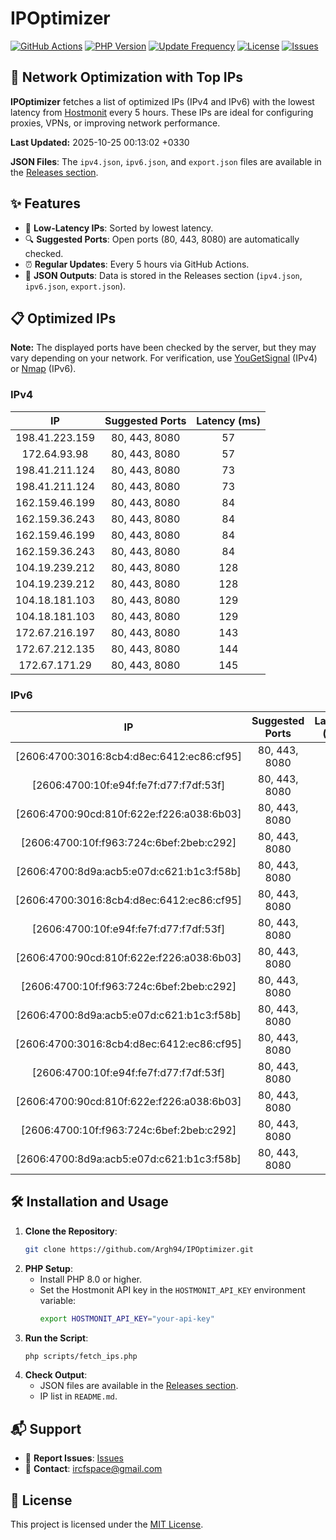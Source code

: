 # IPOptimizer

[![GitHub Actions](https://github.com/Argh94/IPOptimizer/workflows/IPOptimizer/badge.svg)](https://github.com/Argh94/IPOptimizer/actions)
[![PHP Version](https://img.shields.io/badge/PHP-8.0-blue)](https://www.php.net)
[![Update Frequency](https://img.shields.io/badge/Updates-Every%205%20Hours-green)](https://github.com/Argh94/IPOptimizer)
[![License](https://img.shields.io/badge/License-MIT-yellow)](https://opensource.org/licenses/MIT)
[![Issues](https://img.shields.io/github/issues/Argh94/IPOptimizer)](https://github.com/Argh94/IPOptimizer/issues)

## 🚀 Network Optimization with Top IPs

**IPOptimizer** fetches a list of optimized IPs (IPv4 and IPv6) with the lowest latency from [Hostmonit](https://hostmonit.com/) every 5 hours. These IPs are ideal for configuring proxies, VPNs, or improving network performance.

**Last Updated:** 2025-10-25 00:13:02 +0330

**JSON Files**: The `ipv4.json`, `ipv6.json`, and `export.json` files are available in the [Releases section](https://github.com/Argh94/IPOptimizer/releases).

## ✨ Features
- 📡 **Low-Latency IPs**: Sorted by lowest latency.
- 🔍 **Suggested Ports**: Open ports (80, 443, 8080) are automatically checked.
- ⏰ **Regular Updates**: Every 5 hours via GitHub Actions.
- 📄 **JSON Outputs**: Data is stored in the Releases section (`ipv4.json`, `ipv6.json`, `export.json`).

## 📋 Optimized IPs

**Note:** The displayed ports have been checked by the server, but they may vary depending on your network. For verification, use [YouGetSignal](https://www.yougetsignal.com/tools/open-ports/) (IPv4) or [Nmap](https://nmap.org/) (IPv6).

### IPv4
| IP | Suggested Ports | Latency (ms) |
|:---:|:---------------:|:------------:|
| 198.41.223.159 | 80, 443, 8080 | 57 |
| 172.64.93.98 | 80, 443, 8080 | 57 |
| 198.41.211.124 | 80, 443, 8080 | 73 |
| 198.41.211.124 | 80, 443, 8080 | 73 |
| 162.159.46.199 | 80, 443, 8080 | 84 |
| 162.159.36.243 | 80, 443, 8080 | 84 |
| 162.159.46.199 | 80, 443, 8080 | 84 |
| 162.159.36.243 | 80, 443, 8080 | 84 |
| 104.19.239.212 | 80, 443, 8080 | 128 |
| 104.19.239.212 | 80, 443, 8080 | 128 |
| 104.18.181.103 | 80, 443, 8080 | 129 |
| 104.18.181.103 | 80, 443, 8080 | 129 |
| 172.67.216.197 | 80, 443, 8080 | 143 |
| 172.67.212.135 | 80, 443, 8080 | 144 |
| 172.67.171.29 | 80, 443, 8080 | 145 |

### IPv6
| IP | Suggested Ports | Latency (ms) |
|:---:|:---------------:|:------------:|
| [2606:4700:3016:8cb4:d8ec:6412:ec86:cf95] | 80, 443, 8080 | 3 |
| [2606:4700:10f:e94f:fe7f:d77:f7df:53f] | 80, 443, 8080 | 3 |
| [2606:4700:90cd:810f:622e:f226:a038:6b03] | 80, 443, 8080 | 3 |
| [2606:4700:10f:f963:724c:6bef:2beb:c292] | 80, 443, 8080 | 3 |
| [2606:4700:8d9a:acb5:e07d:c621:b1c3:f58b] | 80, 443, 8080 | 3 |
| [2606:4700:3016:8cb4:d8ec:6412:ec86:cf95] | 80, 443, 8080 | 3 |
| [2606:4700:10f:e94f:fe7f:d77:f7df:53f] | 80, 443, 8080 | 3 |
| [2606:4700:90cd:810f:622e:f226:a038:6b03] | 80, 443, 8080 | 3 |
| [2606:4700:10f:f963:724c:6bef:2beb:c292] | 80, 443, 8080 | 3 |
| [2606:4700:8d9a:acb5:e07d:c621:b1c3:f58b] | 80, 443, 8080 | 3 |
| [2606:4700:3016:8cb4:d8ec:6412:ec86:cf95] | 80, 443, 8080 | 3 |
| [2606:4700:10f:e94f:fe7f:d77:f7df:53f] | 80, 443, 8080 | 3 |
| [2606:4700:90cd:810f:622e:f226:a038:6b03] | 80, 443, 8080 | 3 |
| [2606:4700:10f:f963:724c:6bef:2beb:c292] | 80, 443, 8080 | 3 |
| [2606:4700:8d9a:acb5:e07d:c621:b1c3:f58b] | 80, 443, 8080 | 3 |

## 🛠️ Installation and Usage
1. **Clone the Repository**:
   ```bash
   git clone https://github.com/Argh94/IPOptimizer.git
   ```
2. **PHP Setup**:
   - Install PHP 8.0 or higher.
   - Set the Hostmonit API key in the `HOSTMONIT_API_KEY` environment variable:
     ```bash
     export HOSTMONIT_API_KEY="your-api-key"
     ```
3. **Run the Script**:
   ```bash
   php scripts/fetch_ips.php
   ```
4. **Check Output**:
   - JSON files are available in the [Releases section](https://github.com/Argh94/IPOptimizer/releases).
   - IP list in `README.md`.

## 📬 Support
- 🐛 **Report Issues**: [Issues](https://github.com/Argh94/IPOptimizer/issues)
- 📧 **Contact**: [ircfspace@gmail.com](mailto:ircfspace@gmail.com)

## 📄 License
This project is licensed under the [MIT License](https://github.com/Argh94/HandWave/blob/main/LICENCE).
